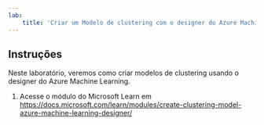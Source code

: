```yaml
---
lab:
    title: 'Criar um Modelo de clustering com o designer do Azure Machine Learning'
---
```


## Instruções
Neste laboratório, veremos como criar modelos de clustering usando o designer do Azure Machine Learning.

1.	Acesse o módulo do Microsoft Learn em https://docs.microsoft.com/learn/modules/create-clustering-model-azure-machine-learning-designer/
